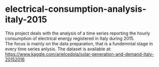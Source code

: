 # electrical-consumption-analysis-italy-2015
This project deals with the analysis of a time series reporting the hourly consumption of electrical energy registered in Italy during 2015.            
The focus is mainly on the data preparation, that is a fundemntal stage in every time series anlysis.
The dataset is available  at:                                                
https://www.kaggle.com/arielcedola/solar-generation-and-demand-italy-20152016
